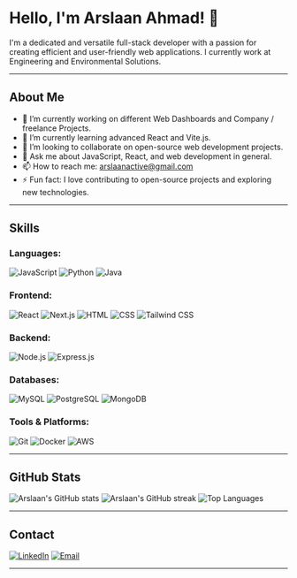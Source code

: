 # Hello, I'm Arslaan Ahmad! 👋

I'm a dedicated and versatile full-stack developer with a passion for creating efficient and user-friendly web applications. I currently work at Engineering and Environmental Solutions.

---

## About Me

- 🔭 I’m currently working on different Web Dashboards and Company / freelance Projects.
- 🌱 I’m currently learning advanced React and Vite.js.
- 👯 I’m looking to collaborate on open-source web development projects.
- 💬 Ask me about JavaScript, React, and web development in general.
- 📫 How to reach me: [arslaanactive@gmail.com](mailto:arslaanactive@gmail.com)
- ⚡ Fun fact: I love contributing to open-source projects and exploring new technologies.

---

## Skills

### Languages:
![JavaScript](https://img.shields.io/badge/JavaScript-F7DF1E?style=for-the-badge&logo=javascript&logoColor=black)
![Python](https://img.shields.io/badge/Python-3776AB?style=for-the-badge&logo=python&logoColor=white)
![Java](https://img.shields.io/badge/Java-007396?style=for-the-badge&logo=java&logoColor=white)

### Frontend:
![React](https://img.shields.io/badge/React-20232A?style=for-the-badge&logo=react&logoColor=61DAFB)
![Next.js](https://img.shields.io/badge/Next.js-000000?style=for-the-badge&logo=nextdotjs&logoColor=white)
![HTML](https://img.shields.io/badge/HTML-E34F26?style=for-the-badge&logo=html5&logoColor=white)
![CSS](https://img.shields.io/badge/CSS-1572B6?style=for-the-badge&logo=css3&logoColor=white)
![Tailwind CSS](https://img.shields.io/badge/Tailwind_CSS-38B2AC?style=for-the-badge&logo=tailwind-css&logoColor=white)

### Backend:
![Node.js](https://img.shields.io/badge/Node.js-339933?style=for-the-badge&logo=nodedotjs&logoColor=white)
![Express.js](https://img.shields.io/badge/Express.js-000000?style=for-the-badge&logo=express&logoColor=white)

### Databases:
![MySQL](https://img.shields.io/badge/MySQL-4479A1?style=for-the-badge&logo=mysql&logoColor=white)
![PostgreSQL](https://img.shields.io/badge/PostgreSQL-336791?style=for-the-badge&logo=postgresql&logoColor=white)
![MongoDB](https://img.shields.io/badge/MongoDB-47A248?style=for-the-badge&logo=mongodb&logoColor=white)

### Tools & Platforms:
![Git](https://img.shields.io/badge/Git-F05032?style=for-the-badge&logo=git&logoColor=white)
![Docker](https://img.shields.io/badge/Docker-2496ED?style=for-the-badge&logo=docker&logoColor=white)
![AWS](https://img.shields.io/badge/AWS-232F3E?style=for-the-badge&logo=amazon-aws&logoColor=white)

---

## GitHub Stats

![Arslaan's GitHub stats](https://github-readme-stats.vercel.app/api?username=Arslaan027&show_icons=true&theme=radical)
![Arslaan's GitHub streak](https://github-readme-streak-stats.herokuapp.com/?user=Arslaan027&theme=radical)
![Top Languages](https://github-readme-stats.vercel.app/api/top-langs/?username=Arslaan027&layout=compact&theme=radical)

---

## Contact

[![LinkedIn](https://img.shields.io/badge/LinkedIn-0077B5?style=for-the-badge&logo=linkedin&logoColor=white)](https://www.linkedin.com/in/arslaan-ahmad-185a58221/)
[![Email](https://img.shields.io/badge/Email-D14836?style=for-the-badge&logo=gmail&logoColor=white)](mailto:arslaanactive@gmail.com)

---

